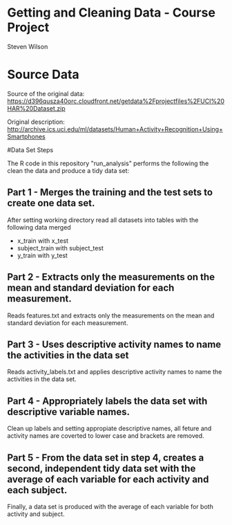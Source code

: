 # Getting and Cleaning Data - Course Project

Steven Wilson

# Source Data

Source of the original data: https://d396qusza40orc.cloudfront.net/getdata%2Fprojectfiles%2FUCI%20HAR%20Dataset.zip

Original description: http://archive.ics.uci.edu/ml/datasets/Human+Activity+Recognition+Using+Smartphones

#Data Set Steps

The R code in this repository "run_analysis" performs the following the clean the data and produce a tidy data set:

## Part 1 - Merges the training and the test sets to create one data set.

After setting working directory read all datasets into tables with the following data merged

- x_train with x_test
- subject_train with subject_test
- y_train with y_test

## Part 2 - Extracts only the measurements on the mean and standard deviation for each measurement. 

Reads features.txt and extracts only the measurements on the mean and standard deviation for each measurement.

## Part 3 - Uses descriptive activity names to name the activities in the data set

Reads activity_labels.txt and applies descriptive activity names to name the activities in the data set.

## Part 4 - Appropriately labels the data set with descriptive variable names. 

Clean up labels and setting appropiate descriptive names, all feture and activity names are coverted to lower case and brackets are removed.

## Part 5 - From the data set in step 4, creates a second, independent tidy data set with the average of each variable for each activity and each subject.

Finally, a data set is produced with the average of each variable for both activity and subject.